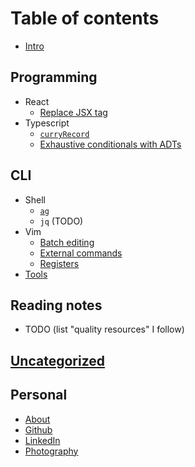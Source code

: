 # Table of contents

* [Intro](README.md)

## Programming

* React
  * [Replace JSX tag](programming/react/replace-jsx-tag.md)
* Typescript
  * [`curryRecord`](programming/typescript/curry-record.md)
  * [Exhaustive conditionals with ADTs](programming/typescript/exhaustive-conditionals-with-adts.md)

## CLI

* Shell
  * [`ag`](cli/sh/ag.md)
  * `jq` (TODO)
* Vim
  * [Batch editing](cli/vim/batch-editing.md)
  * [External commands](cli/vim/external-commands.md)
  * [Registers](cli/vim/registers.md)
* [Tools](cli/tools.md)

## Reading notes

* TODO (list "quality resources" I follow)

## [Uncategorized](uncategorized.md)

## Personal

* [About](personal/about.md)
* [Github](https://github.com/timhwang21)
* [LinkedIn](https://linkedin.com/in/timhwang21)
* [Photography](https://timhwang21.myportfolio.com)
